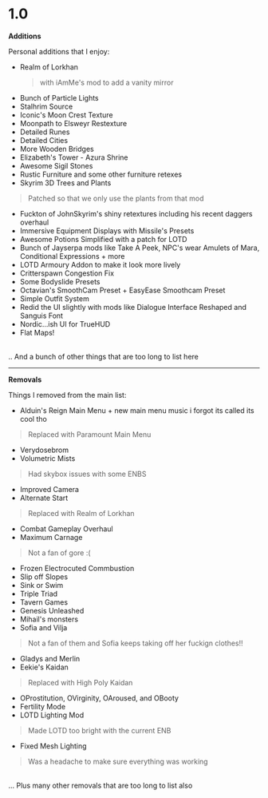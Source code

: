 # 1.0

**Additions**

Personal additions that I enjoy:

- Realm of Lorkhan
  > with iAmMe's mod to add a vanity mirror
- Bunch of Particle Lights
- Stalhrim Source
- Iconic's Moon Crest Texture
- Moonpath to Elsweyr Restexture
- Detailed Runes
- Detailed Cities
- More Wooden Bridges
- Elizabeth's Tower - Azura Shrine
- Awesome Sigil Stones
- Rustic Furniture and some other furniture retexes
-  Skyrim 3D Trees and Plants
> Patched so that we only use the plants from that mod
- Fuckton of JohnSkyrim's shiny retextures including his recent daggers overhaul
- Immersive Equipment Displays with Missile's Presets
- Awesome Potions Simplified with a patch for LOTD
- Bunch of Jayserpa mods like Take A Peek, NPC's wear Amulets of Mara, Conditional Expressions + more
- LOTD Armoury Addon to make it look more lively
- Critterspawn Congestion Fix
- Some Bodyslide Presets
- Octavian's SmoothCam Preset + EasyEase Smoothcam Preset
- Simple Outfit System
- Redid the UI slightly with mods like Dialogue Interface Reshaped and Sanguis Font
- Nordic...ish UI for TrueHUD
- Flat Maps!
<br>
.. And a bunch of other things that are too long to list here

***

**Removals**

Things I removed from the main list:

- Alduin's Reign Main Menu + new main menu music i forgot its called its cool tho
> Replaced with Paramount Main Menu
- Verydosebrom 
- Volumetric Mists
> Had skybox issues with some ENBS
- Improved Camera
- Alternate Start
> Replaced with Realm of Lorkhan
- Combat Gameplay Overhaul
- Maximum Carnage 
> Not a fan of gore :(
- Frozen Electrocuted Commbustion
- Slip off Slopes
- Sink or Swim
- Triple Triad
- Tavern Games
- Genesis Unleashed
- Mihail's monsters
- Sofia and Vilja
> Not a fan of them and Sofia keeps taking off her fuckign clothes!!
- Gladys and Merlin
- Eekie's Kaidan
> Replaced with High Poly Kaidan
- OProstitution, OVirginity, OAroused, and OBooty 
- Fertility Mode
- LOTD Lighting Mod 
> Made LOTD too bright with the current ENB
- Fixed Mesh Lighting 
> Was a headache to make sure everything was working
> 
<br>
... Plus many other removals that are too long to list also
